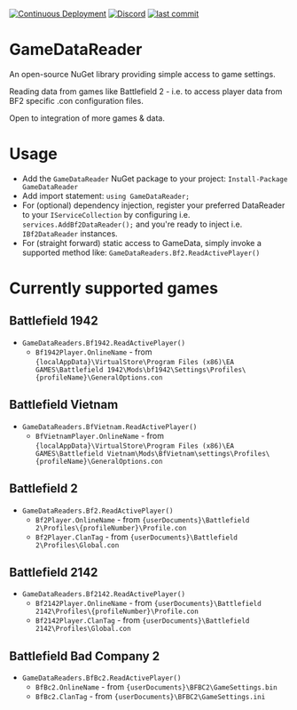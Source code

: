 [![Continuous Deployment](https://img.shields.io/github/actions/workflow/status/TwitchPlaysBF2/GameDataReader/Continuous%20Deployment.yaml?branch=main&label=Automated%20Web%20Deployment&logo=github&style=flat-square)](https://github.com/TwitchPlaysBF2/GameDataReader/actions/workflows/Continuous%20Deployment.yaml)
[![Discord](https://img.shields.io/discord/988930069210730506?color=%237289da&label=Discord&logo=discord&logoColor=%237289da&style=flat-square)](https://discord.bf2.tv)
[![last commit](https://img.shields.io/github/last-commit/TwitchPlaysBF2/GameDataReader?logo=git&logoColor=9147FF&style=flat-square)](https://github.com/TwitchPlaysBF2/GameDataReader/commits)

# GameDataReader
An open-source NuGet library providing simple access to game settings.

Reading data from games like Battlefield 2 - i.e. to access player data from BF2 specific .con configuration files.

Open to integration of more games & data.

# Usage

- Add the `GameDataReader` NuGet package to your project: `Install-Package GameDataReader`
- Add import statement: `using GameDataReader;`
- For (optional) dependency injection, register your preferred DataReader to your `IServiceCollection` by configuring i.e. `services.AddBf2DataReader();` and you're ready to inject i.e. `IBf2DataReader` instances.
- For (straight forward) static access to GameData, simply invoke a supported method like: `GameDataReaders.Bf2.ReadActivePlayer()`

# Currently supported games

## Battlefield 1942

- `GameDataReaders.Bf1942.ReadActivePlayer()`
    - `Bf1942Player.OnlineName` - from `{localAppData}\VirtualStore\Program Files (x86)\EA GAMES\Battlefield 1942\Mods\bf1942\Settings\Profiles\{profileName}\GeneralOptions.con`

## Battlefield Vietnam

- `GameDataReaders.BfVietnam.ReadActivePlayer()`
  - `BfVietnamPlayer.OnlineName` - from `{localAppData}\VirtualStore\Program Files (x86)\EA GAMES\Battlefield Vietnam\Mods\BfVietnam\settings\Profiles\{profileName}\GeneralOptions.con`

## Battlefield 2

- `GameDataReaders.Bf2.ReadActivePlayer()`
    - `Bf2Player.OnlineName` - from `{userDocuments}\Battlefield 2\Profiles\{profileNumber}\Profile.con`
    - `Bf2Player.ClanTag` - from `{userDocuments}\Battlefield 2\Profiles\Global.con`

## Battlefield 2142

- `GameDataReaders.Bf2142.ReadActivePlayer()`
  - `Bf2142Player.OnlineName` - from `{userDocuments}\Battlefield 2142\Profiles\{profileNumber}\Profile.con`
  - `Bf2142Player.ClanTag` - from `{userDocuments}\Battlefield 2142\Profiles\Global.con`

## Battlefield Bad Company 2

- `GameDataReaders.BfBc2.ReadActivePlayer()`
  - `BfBc2.OnlineName` - from `{userDocuments}\BFBC2\GameSettings.bin`
  - `BfBc2.ClanTag` - from `{userDocuments}\BFBC2\GameSettings.ini`
